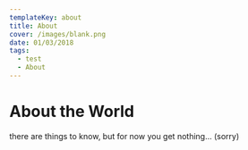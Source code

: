 ```yaml
---
templateKey: about
title: About
cover: /images/blank.png
date: 01/03/2018
tags:
  - test
  - About
---
```

# About the World

there are things to know, but for now you get nothing... (sorry)
